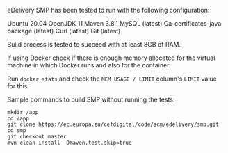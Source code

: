 eDelivery SMP has been tested to run with the following configuration:

Ubuntu 20.04
OpenJDK 11
Maven 3.8.1
MySQL (latest)
Ca-certificates-java package (latest)
Curl (latest)
Git (latest)

Build process is tested to succeed with at least 8GB of RAM.

If using Docker check if there is enough memory allocated for the virtual machine in which Docker runs and also for the container.

Run `docker stats` and check the `MEM USAGE / LIMIT` column's `LIMIT` value for this.

Sample commands to build SMP without running the tests:

```
mkdir /app
cd /app
git clone https://ec.europa.eu/cefdigital/code/scm/edelivery/smp.git
cd smp
git checkout master
mvn clean install -Dmaven.test.skip=true
```
